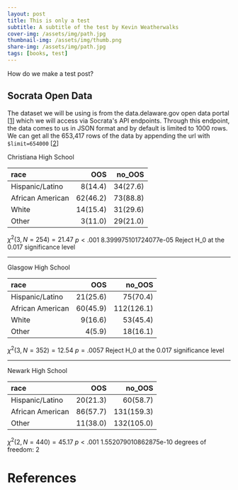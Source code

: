 ```yaml
---
layout: post
title: This is only a test
subtitle: A subtitle of the test by Kevin Weatherwalks
cover-img: /assets/img/path.jpg
thumbnail-img: /assets/img/thumb.png
share-img: /assets/img/path.jpg
tags: [books, test]
---
```


How do we make a test post?

## Socrata Open Data
The dataset we will be using is from the data.delaware.gov open data portal \[[1]\] which we will access via Socrata's API endpoints. Through this endpoint, the data comes to us in JSON format and by default is limited to 1000 rows. We can get all the 653,417 rows of the data by appending the url with `$limit=654000` \[[2]\]


Christiana High School

|race             | OOS | no_OOS|
|:--------------- | ---:| -----:|
|Hispanic/Latino  |  8(14.4) |  34(27.6) |
|African American | 62(46.2) |  73(88.8) |
|White            | 14(15.4) |  31(29.6) |
|Other            |  3(11.0) |  29(21.0) |

$\chi^2(3, N=254) = 21.47$
$p < .001$ 	 8.399975101724077e-05
Reject H_0 at the 0.017 significance level

--------------------------------------
Glasgow High School

|race             | OOS | no_OOS|
|:--------------- | ---:| -----:|
|Hispanic/Latino  | 21(25.6) |   75(70.4)|
|African American | 60(45.9) |  112(126.1)|
|White            |  9(16.6) |   53(45.4)|
|Other            |  4(5.9) |    18(16.1)|

$\chi^2(3, N=352) = 12.54$
$p = .0057$
Reject H_0 at the 0.017 significance level

--------------------------------------
Newark High School

| race             | OOS | no_OOS|
|:---------------- | ---:| -----:|
| Hispanic/Latino  | 20(21.3) |   60(58.7)|
| African American | 86(57.7) |  131(159.3)|
| Other            | 11(38.0) |   132(105.0)|

$\chi^2(2, N=440) = 45.17$
$p<.001$ 	 1.552079010862875e-10
degrees of freedom:  2


# References
[1]: https://data.delaware.gov/Education/Student-Discipline/yr4w-jdi4 "Student Discipline Data on the Open Data Portal"

[2]: https://support.socrata.com/hc/en-us/articles/202949268-How-to-query-more-than-1000-rows-of-a-dataset

[3]: https://www.aclu-de.org/en/analyzing-discipline-data-disrupting-disciplinary-cycle

[4]: https://www.ewa.org/blog-latino-ed-beat/research-examines-how-latino-students-are-disciplined

[5]: https://data.delaware.gov/Education/Student-Enrollment-by-Year-Organization-and-Race/utax-x8tw

[6]: https://nces.ed.gov/pubs2011/2011603.pdf

[7]: https://www2.ed.gov/admins/lead/account/stateplan17/decsa2017.pdf

[8]: https://studentprivacy.ed.gov/sites/default/files/resource_document/file/FAQs_disclosure_avoidance_0.pdf
